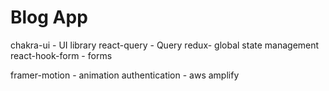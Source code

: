 # Blog App

chakra-ui - UI library
react-query - Query
redux- global state management
react-hook-form - forms

framer-motion - animation
authentication - aws amplify

